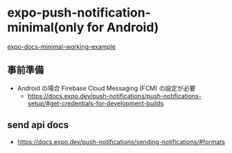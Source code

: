 # expo-push-notification-minimal(only for Android)

[expo-docs-minimal-working-example](https://docs.expo.dev/push-notifications/push-notifications-setup/#add-a-minimal-working-example)

## 事前準備

- Android の場合 Firebase Cloud Messaging (FCM) の設定が必要
  - https://docs.expo.dev/push-notifications/push-notifications-setup/#get-credentials-for-development-builds

## send api docs

- https://docs.expo.dev/push-notifications/sending-notifications/#formats
